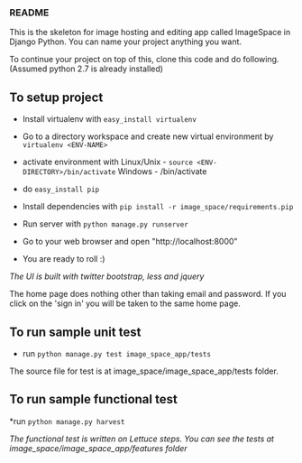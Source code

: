 ### README
This is the skeleton for image hosting and editing app called ImageSpace in Django Python. You can name your project anything you want.

To continue your project on top of this, clone this code and do following. (Assumed python 2.7 is already installed)

## To setup project

* Install virtualenv with `easy_install virtualenv`

* Go to a directory workspace and create new virtual environment by `virtualenv <ENV-NAME>`

* activate environment with 
    Linux/Unix - `source <ENV-DIRECTORY>/bin/activate`
    Windows  - <FULL-PATH-TO-ENV-DIRECTORY>/bin/activate

* do `easy_install pip`

* Install dependencies with `pip install -r image_space/requirements.pip`

* Run server with `python manage.py runserver`

* Go to your web browser and open "http://localhost:8000"

* You are ready to roll :)


*The UI is built with twitter bootstrap, less and jquery*


The home page does nothing other than taking email and password. If you click on the 'sign in' you will be taken to the same home page.


## To run sample unit test

* run `python manage.py test image_space_app/tests`

The source file for test is at image_space/image_space_app/tests folder.

## To run sample functional test

*run `python manage.py harvest`

*The functional test is written on Lettuce steps. You can see the tests at image_space/image_space_app/features folder*
